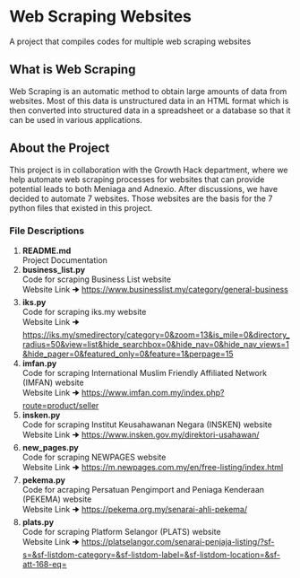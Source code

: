 # Web Scraping Websites
A project that compiles codes for multiple web scraping websites

## What is Web Scraping

Web Scraping is an automatic method to obtain large amounts of data from websites. Most of this data is unstructured data in an HTML format which is then converted into structured data in a spreadsheet or a database so that it can be used in various applications.

## About the Project

This project is in collaboration with the Growth Hack department, where we help automate web scraping processes for websites that can provide potential leads to both Meniaga and Adnexio. After discussions, we have decided to automate 7 websites. Those websites are the basis for the 7 python files that existed in this project.

### File Descriptions

1. **README.md** <br>
   Project Documentation
2. **business_list.py** <br>
   Code for scraping Business List website <br>
   Website Link 🠊 https://www.businesslist.my/category/general-business
3. **iks.py** <br>
   Code for scraping iks.my website <br>
   Website Link 🠊 https://iks.my/smedirectory/category=0&zoom=13&is_mile=0&directory_radius=50&view=list&hide_searchbox=0&hide_nav=0&hide_nav_views=1&hide_pager=0&featured_only=0&feature=1&perpage=15 
4. **imfan.py** <br>
   Code for scraping International Muslim Friendly Affiliated Network (IMFAN) website <br>
   Website Link 🠊 https://www.imfan.com.my/index.php?route=product/seller
5. **insken.py** <br>
   Code for scraping Institut Keusahawanan Negara (INSKEN) website <br>
   Website Link 🠊 https://www.insken.gov.my/direktori-usahawan/
6. **new_pages.py** <br>
   Code for scraping NEWPAGES website <br>
   Website Link 🠊 https://m.newpages.com.my/en/free-listing/index.html
7. **pekema.py** <br>
   Code for acraping Persatuan Pengimport and Peniaga Kenderaan (PEKEMA) website <br>
   Website Link 🠊 https://pekema.org.my/senarai-ahli-pekema/
8. **plats.py** <br>
   Code for scraping Platform Selangor (PLATS) website <br>
   Website Link 🠊 https://platselangor.com/senarai-penjaja-listing/?sf-s=&sf-listdom-category=&sf-listdom-label=&sf-listdom-location=&sf-att-168-eq=

